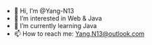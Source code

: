- 👋 Hi, I’m @Yang-N13
- 👀 I’m interested in Web & Java
- 🌱 I’m currently learning Java
- 📫 How to reach me: Yang.N13@outlook.com

<!---
Yang-N13/Yang-N13 is a ✨ special ✨ repository because its `README.md` (this file) appears on your GitHub profile.
You can click the Preview link to take a look at your changes.
--->
